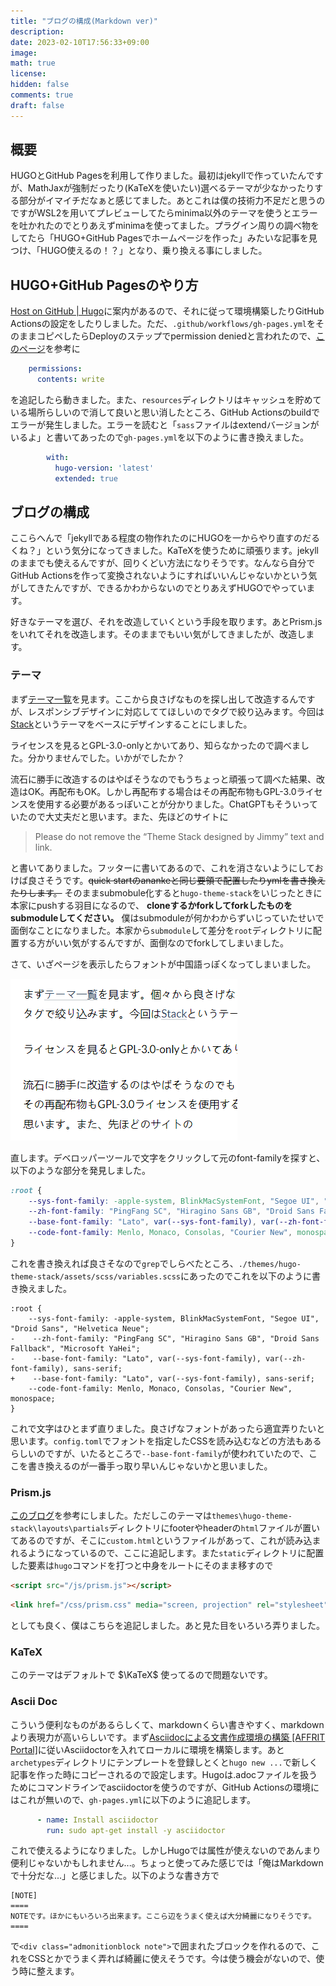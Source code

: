 ```yaml
---
title: "ブログの構成(Markdown ver)"
description: 
date: 2023-02-10T17:56:33+09:00
image: 
math: true
license: 
hidden: false
comments: true
draft: false
---
```


## 概要

HUGOとGitHub Pagesを利用して作りました。最初はjekyllで作っていたんですが、MathJaxが強制だったり(KaTeXを使いたい)選べるテーマが少なかったりする部分がイマイチだなぁと感じてました。あとこれは僕の技術力不足だと思うのですがWSL2を用いてプレビューしてたらminima以外のテーマを使うとエラーを吐かれたのでとりあえずminimaを使ってました。プラグイン周りの調べ物をしてたら「HUGO+GitHub Pagesでホームページを作った」みたいな記事を見つけ、「HUGO使えるの！？」となり、乗り換える事にしました。

## HUGO+GitHub Pagesのやり方
[Host on GitHub | Hugo](https://gohugo.io/hosting-and-deployment/hosting-on-github/)に案内があるので、それに従って環境構築したりGitHub Actionsの設定をしたりしました。ただ、`.github/workflows/gh-pages.yml`をそのままコピペしたらDeployのステップでpermission deniedと言われたので、[このページ](https://github.com/peaceiris/actions-gh-pages#%EF%B8%8F-first-deployment-with-github_token)を参考に
```yml
    permissions:
      contents: write
```
を追記したら動きました。また、`resources`ディレクトリはキャッシュを貯めている場所らしいので消して良いと思い消したところ、GitHub Actionsのbuildでエラーが発生しました。エラーを読むと「`sass`ファイルはextendバージョンがいるよ」と書いてあったので`gh-pages.yml`を以下のように書き換えました。
```yml
        with:
          hugo-version: 'latest'
          extended: true
```

## ブログの構成

ここらへんで「jekyllである程度の物作れたのにHUGOを一からやり直すのだるくね？」という気分になってきました。KaTeXを使うために頑張ります。jekyllのままでも使えるんですが、回りくどい方法になりそうです。なんなら自分でGitHub Actionsを作って変換されないようにすればいいんじゃないかという気がしてきたんですが、できるかわからないのでとりあえずHUGOでやっています。

好きなテーマを選び、それを改造していくという手段を取ります。あとPrism.jsをいれてそれを改造します。そのままでもいい気がしてきましたが、改造します。

### テーマ

まず[テーマ一覧](https://themes.gohugo.io/)を見ます。ここから良さげなものを探し出して改造するんですが、レスポンシブデザインに対応しててほしいのでタグで絞り込みます。今回は[Stack](https://themes.gohugo.io/themes/hugo-theme-stack/)というテーマをベースにデザインすることにしました。

ライセンスを見るとGPL-3.0-onlyとかいてあり、知らなかったので調べました。分かりませんでした。いかがでしたか？

流石に勝手に改造するのはやばそうなのでもうちょっと頑張って調べた結果、改造はOK。再配布もOK。しかし再配布する場合はその再配布物もGPL-3.0ライセンスを使用する必要があるっぽいことが分かりました。ChatGPTもそういっていたので大丈夫だと思います。また、先ほどのサイトに

> Please do not remove the “Theme Stack designed by Jimmy” text and link.

と書いてありました。フッターに書いてあるので、これを消さないようにしておけば良さそうです。~~quick startのanankeと同じ要領で配置したりymlを書き換えたりします。~~ そのままsubmobule化すると`hugo-theme-stack`をいじったときに本家にpushする羽目になるので、 **cloneするかforkしてforkしたものをsubmoduleしてください。** 僕はsubmoduleが何かわからずいじっていたせいで面倒なことになりました。本家から`submodule`して差分を`root`ディレクトリに配置する方がいい気がするんですが、面倒なのでforkしてしまいました。

さて、いざページを表示したらフォントが中国語っぽくなってしまいました。

![こんな感じ](my-site.png)

直します。デベロッパーツールで文字をクリックして元のfont-familyを探すと、以下のような部分を発見しました。

```css
:root {
    --sys-font-family: -apple-system, BlinkMacSystemFont, "Segoe UI", "Droid Sans", "Helvetica Neue";
    --zh-font-family: "PingFang SC", "Hiragino Sans GB", "Droid Sans Fallback", "Microsoft YaHei";
    --base-font-family: "Lato", var(--sys-font-family), var(--zh-font-family), sans-serif;
    --code-font-family: Menlo, Monaco, Consolas, "Courier New", monospace
}
```

これを書き換えれば良さそなので`grep`でしらべたところ、`./themes/hugo-theme-stack/assets/scss/variables.scss`にあったのでこれを以下のように書き換えました。
```diff-css
:root {
    --sys-font-family: -apple-system, BlinkMacSystemFont, "Segoe UI", "Droid Sans", "Helvetica Neue";
-    --zh-font-family: "PingFang SC", "Hiragino Sans GB", "Droid Sans Fallback", "Microsoft YaHei";
-    --base-font-family: "Lato", var(--sys-font-family), var(--zh-font-family), sans-serif;
+    --base-font-family: "Lato", var(--sys-font-family), sans-serif;
    --code-font-family: Menlo, Monaco, Consolas, "Courier New", monospace;
}
```
これで文字はひとまず直りました。良さげなフォントがあったら適宜弄りたいと思います。`config.toml`でフォントを指定したCSSを読み込むなどの方法もあるらしいのですが、いたるところで`--base-font-family`が使われていたので、ここを書き換えるのが一番手っ取り早いんじゃないかと思いました。

### Prism.js

[このブログ](http://blog.syati.info/post/add_syntaxhighlighter_to_hugo/)を参考にしました。ただしこのテーマは`themes\hugo-theme-stack\layouts\partials`ディレクトリにfooterやheaderの`html`ファイルが置いてあるのですが、そこに`custom.html`というファイルがあって、これが読み込まれるようになっているので、ここに追記します。また`static`ディレクトリに配置した要素は`hugo`コマンドを打つと中身をルートにそのまま移すので
```html
<script src="/js/prism.js"></script>
```
```html
<link href="/css/prism.css" media="screen, projection" rel="stylesheet" type="text/css">
```
としても良く、僕はこちらを追記しました。あと見た目をいろいろ弄りました。

### KaTeX

このテーマはデフォルトで $\KaTeX$ 使ってるので問題ないです。

### Ascii Doc

こういう便利なものがあるらしくて、markdownくらい書きやすく、markdownより表現力が高いらしいです。まず[Asciidocによる文書作成環境の構築 [AFFRIT Portal]](https://itcweb.cc.affrc.go.jp/affrit/documents/guide/asciidoc/start)に従いAsciidoctorを入れてローカルに環境を構築します。あと`archetypes`ディレクトリにテンプレートを登録しとくと`hugo new ...`で新しく記事を作った時にコピーされるので設定します。Hugoは.adocファイルを扱うためにコマンドラインでasciidoctorを使うのですが、GitHub Actionsの環境にはこれが無いので、`gh-pages.yml`に以下のように追記します。
```yml
      - name: Install asciidoctor
        run: sudo apt-get install -y asciidoctor
```
これで使えるようになりました。しかしHugoでは属性が使えないのであんまり便利じゃないかもしれません...。ちょっと使ってみた感じでは「俺はMarkdownで十分だな...」と感じました。以下のような書き方で
```adoc
[NOTE]
====
NOTEです。ほかにもいろいろ出来ます。ここら辺をうまく使えば大分綺麗になりそうです。
====
```
で`<div class="admonitionblock note">`で囲まれたブロックを作れるので、これをCSSとかでうまく弄れば綺麗に使えそうです。今は使う機会がないので、使う時に整えます。